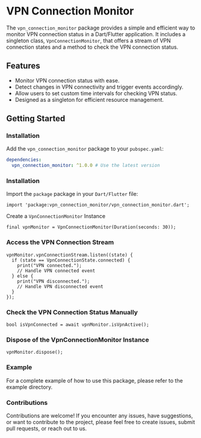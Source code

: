 # VPN Connection Monitor

The `vpn_connection_monitor` package provides a simple and efficient way to monitor VPN connection status in a Dart/Flutter application. It includes a singleton class, `VpnConnectionMonitor`, that offers a stream of VPN connection states and a method to check the VPN connection status.

## Features

- Monitor VPN connection status with ease.
- Detect changes in VPN connectivity and trigger events accordingly.
- Allow users to set custom time intervals for checking VPN status.
- Designed as a singleton for efficient resource management.

## Getting Started

### Installation

Add the `vpn_connection_monitor` package to your `pubspec.yaml`:

```yaml
dependencies:
  vpn_connection_monitor: ^1.0.0 # Use the latest version
```

### Installation
Import the `package` package in your `Dart/Flutter` file:
```
import 'package:vpn_connection_monitor/vpn_connection_monitor.dart';
```

Create a `VpnConnectionMonitor` Instance
```
final vpnMonitor = VpnConnectionMonitor(Duration(seconds: 30));
```
### Access the VPN Connection Stream
```
vpnMonitor.vpnConnectionStream.listen((state) {
  if (state == VpnConnectionState.connected) {
    print("VPN connected.");
    // Handle VPN connected event
  } else {
    print("VPN disconnected.");
    // Handle VPN disconnected event
  }
});
```
### Check the VPN Connection Status Manually
```
bool isVpnConnected = await vpnMonitor.isVpnActive();
```

### Dispose of the VpnConnectionMonitor Instance
```
vpnMonitor.dispose();
```
### Example
For a complete example of how to use this package, please refer to the example directory.

### Contributions
Contributions are welcome! If you encounter any issues, have suggestions, or want to contribute to the project, please feel free to create issues, submit pull requests, or reach out to us.

